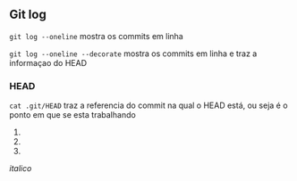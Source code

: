 ## Git log


```git log --oneline```  mostra os commits em linha

```git log --oneline --decorate```  mostra os commits em linha e traz a informaçao do HEAD

### HEAD

```cat .git/HEAD``` traz a referencia do commit na qual o HEAD está, ou seja é o ponto em que se esta trabalhando



1. 
2. 
3. 

*italico*

